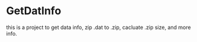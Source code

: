 GetDatInfo
==========
this is a project to get data info, zip .dat to .zip, cacluate .zip size, and more info.
